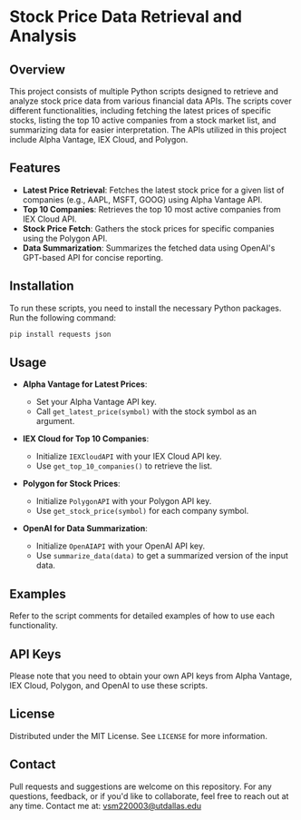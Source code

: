 # **Stock Price Data Retrieval and Analysis**

## **Overview**

This project consists of multiple Python scripts designed to retrieve and analyze stock price data from various financial data APIs. The scripts cover different functionalities, including fetching the latest prices of specific stocks, listing the top 10 active companies from a stock market list, and summarizing data for easier interpretation. The APIs utilized in this project include Alpha Vantage, IEX Cloud, and Polygon.

## **Features**

- **Latest Price Retrieval**: Fetches the latest stock price for a given list of companies (e.g., AAPL, MSFT, GOOG) using Alpha Vantage API.
- **Top 10 Companies**: Retrieves the top 10 most active companies from IEX Cloud API.
- **Stock Price Fetch**: Gathers the stock prices for specific companies using the Polygon API.
- **Data Summarization**: Summarizes the fetched data using OpenAI's GPT-based API for concise reporting.

## **Installation**

To run these scripts, you need to install the necessary Python packages. Run the following command:

```bash
pip install requests json
```
## **Usage**

- **Alpha Vantage for Latest Prices**:
  - Set your Alpha Vantage API key.
  - Call `get_latest_price(symbol)` with the stock symbol as an argument.

- **IEX Cloud for Top 10 Companies**:
  - Initialize `IEXCloudAPI` with your IEX Cloud API key.
  - Use `get_top_10_companies()` to retrieve the list.

- **Polygon for Stock Prices**:
  - Initialize `PolygonAPI` with your Polygon API key.
  - Use `get_stock_price(symbol)` for each company symbol.

- **OpenAI for Data Summarization**:
  - Initialize `OpenAIAPI` with your OpenAI API key.
  - Use `summarize_data(data)` to get a summarized version of the input data.

## **Examples**

Refer to the script comments for detailed examples of how to use each functionality.

## **API Keys**

Please note that you need to obtain your own API keys from Alpha Vantage, IEX Cloud, Polygon, and OpenAI to use these scripts.

## **License**

Distributed under the MIT License. See `LICENSE` for more information.

## **Contact**

Pull requests and suggestions are welcome on this repository. For any questions, feedback, or if you'd like to collaborate, feel free to reach out at any time. Contact me at: [vsm220003@utdallas.edu](mailto:vsm220003@utdallas.edu)
